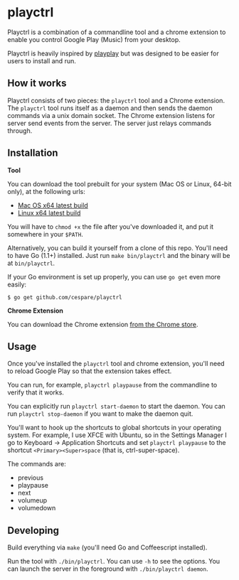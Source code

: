 # playctrl

Playctrl is a combination of a commandline tool and a chrome extension to enable you control Google Play
(Music) from your desktop.

Playctrl is heavily inspired by [playplay](https://github.com/jsharkey/playplay) but was designed to be easier
for users to install and run.

## How it works

Playctrl consists of two pieces: the `playctrl` tool and a Chrome extension. The `playctrl` tool runs itself
as a daemon and then sends the daemon commands via a unix domain socket. The Chrome extension listens for
server send events from the server. The server just relays commands through.

## Installation

**Tool**

You can download the tool prebuilt for your system (Mac OS or Linux, 64-bit only), at the following urls:

* [Mac OS x64 latest build](http://dl.ctrl-c.us/playctrl-darwin-x64-latest)
* [Linux x64 latest build](http://dl.ctrl-c.us/playctrl-linux-x64-latest)

You will have to `chmod +x` the file after you've downloaded it, and put it somewhere in your `$PATH`.

Alternatively, you can build it yourself from a clone of this repo. You'll need to have Go (1.1+) installed.
Just run `make bin/playctrl` and the binary will be at `bin/playctrl`.

If your Go environment is set up properly, you can use `go get` even more easily:

    $ go get github.com/cespare/playctrl

**Chrome Extension**

You can download the Chrome extension [from the Chrome
store](https://chrome.google.com/webstore/detail/playctrl/loakeafbjkkagnmmlpadfmknpeedckjg).

## Usage

Once you've installed the `playctrl` tool and chrome extension, you'll need to reload Google Play so that the
extension takes effect.

You can run, for example, `playctrl playpause` from the commandline to verify that it works.

You can explicitly run `playctrl start-daemon` to start the daemon. You can run `playctrl stop-daemon`
if you want to make the daemon quit.

You'll want to hook up the shortcuts to global shortcuts in your operating system. For example, I use XFCE
with Ubuntu, so in the Settings Manager I go to Keyboard -> Application Shortcuts and set `playctrl playpause`
to the shortcut `<Primary><Super>space` (that is, ctrl-super-space).

The commands are:

* previous
* playpause
* next
* volumeup
* volumedown

## Developing

Build everything via `make` (you'll need Go and Coffeescript installed).

Run the tool with `./bin/playctrl`. You can use `-h` to see the options. You can launch the server in the
foreground with `./bin/playctrl daemon`.
